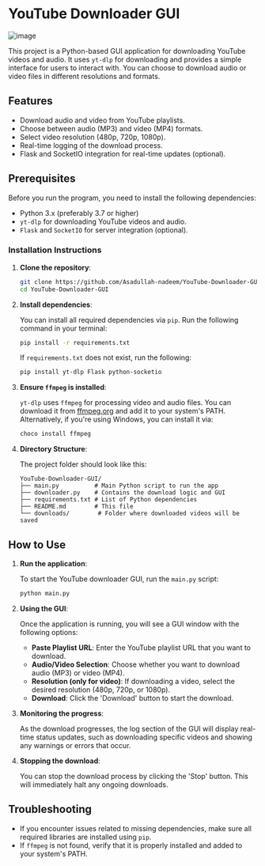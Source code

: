 # YouTube Downloader GUI
![image](https://github.com/user-attachments/assets/570e7340-9754-4338-8770-9168738d5de5)

This project is a Python-based GUI application for downloading YouTube videos and audio. It uses `yt-dlp` for downloading and provides a simple interface for users to interact with. You can choose to download audio or video files in different resolutions and formats.

## Features

- Download audio and video from YouTube playlists.
- Choose between audio (MP3) and video (MP4) formats.
- Select video resolution (480p, 720p, 1080p).
- Real-time logging of the download process.
- Flask and SocketIO integration for real-time updates (optional).

## Prerequisites

Before you run the program, you need to install the following dependencies:

- Python 3.x (preferably 3.7 or higher)
- `yt-dlp` for downloading YouTube videos and audio.
- `Flask` and `SocketIO` for server integration (optional).

### Installation Instructions

1. **Clone the repository**:

    ```bash
    git clone https://github.com/Asadullah-nadeem/YouTube-Downloader-GUI.git
    cd YouTube-Downloader-GUI
    ```

2. **Install dependencies**:

    You can install all required dependencies via `pip`. Run the following command in your terminal:

    ```bash
    pip install -r requirements.txt
    ```

    If `requirements.txt` does not exist, run the following:

    ```bash
    pip install yt-dlp Flask python-socketio
    ```

3. **Ensure `ffmpeg` is installed**:

    `yt-dlp` uses `ffmpeg` for processing video and audio files. You can download it from [ffmpeg.org](https://ffmpeg.org/download.html) and add it to your system's PATH. Alternatively, if you're using Windows, you can install it via:

    ```bash
    choco install ffmpeg
    ```

4. **Directory Structure**:

    The project folder should look like this:

    ```
    YouTube-Downloader-GUI/
    ├── main.py          # Main Python script to run the app
    ├── downloader.py    # Contains the download logic and GUI
    ├── requirements.txt # List of Python dependencies
    ├── README.md        # This file
    └── downloads/        # Folder where downloaded videos will be saved
    ```

## How to Use

1. **Run the application**:

    To start the YouTube downloader GUI, run the `main.py` script:

    ```bash
    python main.py
    ```

2. **Using the GUI**:

    Once the application is running, you will see a GUI window with the following options:

    - **Paste Playlist URL**: Enter the YouTube playlist URL that you want to download.
    - **Audio/Video Selection**: Choose whether you want to download audio (MP3) or video (MP4).
    - **Resolution (only for video)**: If downloading a video, select the desired resolution (480p, 720p, or 1080p).
    - **Download**: Click the 'Download' button to start the download.

3. **Monitoring the progress**:

    As the download progresses, the log section of the GUI will display real-time status updates, such as downloading specific videos and showing any warnings or errors that occur.

4. **Stopping the download**:

    You can stop the download process by clicking the 'Stop' button. This will immediately halt any ongoing downloads.

## Troubleshooting

- If you encounter issues related to missing dependencies, make sure all required libraries are installed using `pip`.
- If `ffmpeg` is not found, verify that it is properly installed and added to your system's PATH.



